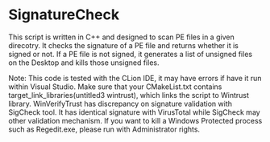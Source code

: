 # SignatureCheck
This script is written in C++ and designed to scan PE files in a given direcotry. It checks the signature of a PE file and returns whether it is signed or not. 
If a PE file is not signed, it generates a list of unsigned files on the Desktop and kills those unsigned files. 

Note:
This code is tested with the CLion IDE, it may have errors if have it run within Visual Studio. 
Make sure that your CMakeList.txt contains target_link_libraries(untitled3 wintrust), which links the script to Wintrust library.
WinVerifyTrust has discrepancy on signature validation with SigCheck tool. It has identical signature with VirusTotal while SigCheck may other validation mechanism.
If you want to kill a Windows Protected process such as Regedit.exe, please run with Administrator rights.
